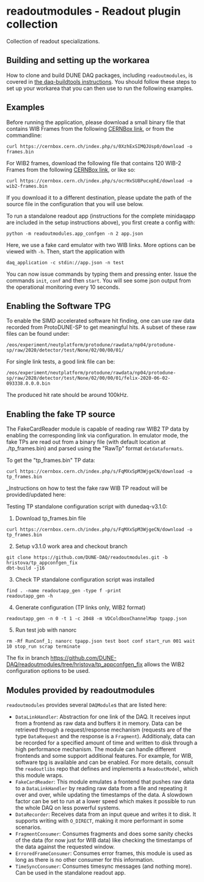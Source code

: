 # readoutmodules - Readout plugin collection
Collection of readout specializations.
## Building and setting up the workarea

How to clone and build DUNE DAQ packages, including `readoutmodules`, is covered in [the daq-buildtools instructions](https://dune-daq-sw.readthedocs.io/en/latest/packages/daq-buildtools/). You should follow these steps to set up your workarea that you can then use to run the following examples.

## Examples
Before running the application, please download a small binary file that contains WIB Frames from the following [CERNBox link](https://cernbox.cern.ch/index.php/s/7qNnuxD8igDOVJT), or from the commandline:

    curl https://cernbox.cern.ch/index.php/s/0XzhExSIMQJUsp0/download -o frames.bin
    
For WIB2 frames, download the following file that contains 120 WIB-2 Frames from the following [CERNBox link](https://cernbox.cern.ch/index.php/s/ocrHxSU8PucxphE), or like so:

    curl https://cernbox.cern.ch/index.php/s/ocrHxSU8PucxphE/download -o wib2-frames.bin

If you download it to a different destination, please update the path of the source file in the configuration that you will use below. 

To run a standalone readout app (instructions for the complete minidaqapp are included in the setup instructions above), you first create a config with:

    python -m readoutmodules.app_confgen -n 2 app.json
    
Here, we use a fake card emulator with two WIB links. More options can be viewed with `-h`. Then, start the application with

    daq_application -c stdin://app.json -n test
    
You can now issue commands by typing them and pressing enter. Issue the commands `init`, `conf` and then `start`. You will see some json output from the operational monitoring every 10 seconds.

## Enabling the Software TPG
To enable the SIMD accelerated software hit finding, one can use raw data recorded from ProtoDUNE-SP to get meaningful hits. A subset of these raw files can be found under:

    /eos/experiment/neutplatform/protodune/rawdata/np04/protodune-sp/raw/2020/detector/test/None/02/00/00/01/
    
For single link tests, a good link file can be:

    /eos/experiment/neutplatform/protodune/rawdata/np04/protodune-sp/raw/2020/detector/test/None/02/00/00/01/felix-2020-06-02-093338.0.0.0.bin

The produced hit rate should be around 100kHz.

## Enabling the fake TP source

The FakeCardReader module is capable of reading raw WIB2 TP data by enabling the corresponding link 
via configuration. In emulator mode, the fake TPs are read out from a binary file (with default location 
at ./tp_frames.bin) and parsed using the "RawTp" format `detdataformats`.

To get the "tp_frames.bin" TP data:

    curl https://cernbox.cern.ch/index.php/s/FqMXxSpM3WjgeCN/download -o tp_frames.bin

_Instructions on how to test the fake raw WIB TP readout will be provided/updated here:

Testing TP standalone configuration script with dunedaq-v3.1.0:

1. Download tp_frames.bin file
```
curl https://cernbox.cern.ch/index.php/s/FqMXxSpM3WjgeCN/download -o tp_frames.bin
```

2. Setup v3.1.0 work area and checkout branch
```
git clone https://github.com/DUNE-DAQ/readoutmodules.git -b hristova/tp_appconfgen_fix
dbt-build -j16
```

3. Check TP standalone configuration script was installed
```
find . -name readoutapp_gen -type f -print
readoutapp_gen -h
```

4. Generate configuration (TP links only, WIB2 format)
```
readoutapp_gen -n 0 -t 1 -c 2048 -m VDColdboxChannelMap tpapp.json
```

5. Run test job with nanorc
```
rm -Rf RunConf_1; nanorc tpapp.json test boot conf start_run 001 wait 10 stop_run scrap terminate
```

The fix in branch https://github.com/DUNE-DAQ/readoutmodules/tree/hristova/tp_appconfgen_fix
allows the WIB2 configuration options to be used.



## Modules provided by readoutmodules
`readoutmodules` provides several `DAQModule`s that are listed here:
* `DataLinkHandler`: Abstraction for one link of the DAQ. It receives input from a frontend as raw data and buffers it in memory. Data can be retrieved through a request/response mechanism (requests are of the type `DataRequest` and the response is a `Fragment`). Additionaly, data can be recorded for a specified amount of time and written to disk through a high performance mechanism. The module can handle different frontends and some support additional features. For example, for WIB, software tpg is available and can be enabled. For more details, consult the `readoutlibs` repo that defines and implements a `ReadoutModel`, which this module wraps.
* `FakeCardReader`: This module emulates a frontend that pushes raw data to a `DataLinkHandler` by reading raw data from a file and repeating it over and over, while updating the timestamps of the data. A slowdown factor can be set to run at a lower speed which makes it possible to run the whole DAQ on less powerful systems.
* `DataRecorder`: Receives data from an input queue and writes it to disk. It supports writing with `O_DIRECT`, making it more performant in some scenarios.
* `FragmentConsumer`: Consumes fragments and does some sanity checks of the data (for now just for WIB data) like checking the timestamps of the data against the requested window.
* `ErroredFrameConsumer`: Consumes error frames, this module is used as long as there is no other consumer for this information.
* `TimeSyncConsumer`: Consumes timesync messages (and nothing more). Can be used in the standalone readout app.
